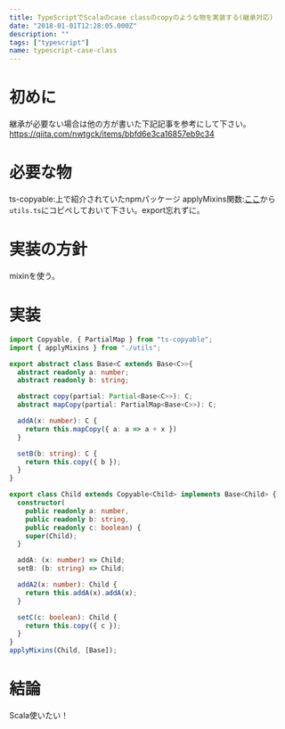 ```yaml
---
title: TypeScriptでScalaのcase classのcopyのような物を実装する(継承対応)
date: "2018-01-01T12:28:05.000Z"
description: ""
tags: ["typescript"]
name: typescript-case-class
---
```

# 初めに
継承が必要ない場合は他の方が書いた下記記事を参考にして下さい。
https://qiita.com/nwtgck/items/bbfd6e3ca16857eb9c34

# 必要な物
ts-copyable:上で紹介されていたnpmパッケージ
applyMixins関数:[ここ](https://www.typescriptlang.org/docs/handbook/mixins.html)から`utils.ts`にコピペしておいて下さい。export忘れずに。

# 実装の方針
mixinを使う。

# 実装
```ts
import Copyable, { PartialMap } from "ts-copyable";
import { applyMixins } from "./utils";

export abstract class Base<C extends Base<C>>{
  abstract readonly a: number;
  abstract readonly b: string;

  abstract copy(partial: Partial<Base<C>>): C;
  abstract mapCopy(partial: PartialMap<Base<C>>): C;

  addA(x: number): C {
    return this.mapCopy({ a: a => a + x })
  }

  setB(b: string): C {
    return this.copy({ b });
  }
}

export class Child extends Copyable<Child> implements Base<Child> {
  constructor(
    public readonly a: number,
    public readonly b: string,
    public readonly c: boolean) {
    super(Child);
  }

  addA: (x: number) => Child;
  setB: (b: string) => Child;

  addA2(x: number): Child {
    return this.addA(x).addA(x);
  }

  setC(c: boolean): Child {
    return this.copy({ c });
  }
}
applyMixins(Child, [Base]);
```

# 結論
Scala使いたい！
